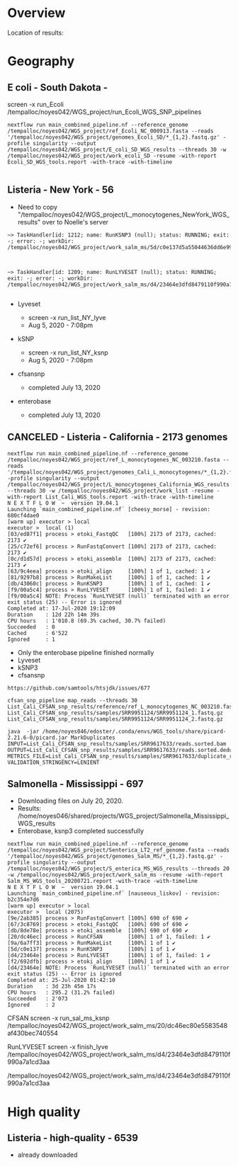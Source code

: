 # Overview

Location of results:



# Geography

## E coli - South Dakota - 
screen -x run_Ecoli
/tempalloc/noyes042/WGS_project/run_Ecoli_WGS_SNP_pipelines

```
nextflow run main_combined_pipeline.nf --reference_genome /tempalloc/noyes042/WGS_project/ref_Ecoli_NC_000913.fasta --reads '/tempalloc/noyes042/WGS_project/genomes_Ecoli_SD/*_{1,2}.fastq.gz' -profile singularity --output /tempalloc/noyes042/WGS_project/E_coli_SD_WGS_results --threads 30 -w /tempalloc/noyes042/WGS_project/work_ecoli_SD -resume -with-report Ecoli_SD_WGS_tools.report -with-trace -with-timeline


```




## Listeria - New York - 56

* Need to copy "/tempalloc/noyes042/WGS_project/L_monocytogenes_NewYork_WGS_results" over to Noelle's server

```
~> TaskHandler[id: 1212; name: RunKSNP3 (null); status: RUNNING; exit: -; error: -; workDir: /tempalloc/noyes042/WGS_project/work_salm_ms/5d/c0e137d5a55044636dd6e992d2634b]



~> TaskHandler[id: 1209; name: RunLYVESET (null); status: RUNNING; exit: -; error: -; workDir: /tempalloc/noyes042/WGS_project/work_salm_ms/d4/23464e3dfd8479110f990a7a1cd3aa]


```


* Lyveset
  * screen -x run_list_NY_lyve
  * Aug 5, 2020 - 7:08pm
  
  
* kSNP
  * screen -x run_list_NY_ksnp
  * Aug 5, 2020 - 7:08pm
  
* cfsansnp
  * completed July 13, 2020
* enterobase
  * completed July 13, 2020



## CANCELED - Listeria - California - 2173 genomes


```
nextflow run main_combined_pipeline.nf --reference_genome /tempalloc/noyes042/WGS_project/ref_L_monocytogenes_NC_003210.fasta --reads '/tempalloc/noyes042/WGS_project/genomes_Cali_L_monocytogenes/*_{1,2}.fastq.gz' -profile singularity --output /tempalloc/noyes042/WGS_project/L_monocytogenes_California_WGS_results --threads 30 -w /tempalloc/noyes042/WGS_project/work_list -resume -with-report List_Cali_WGS_tools.report -with-trace -with-timeline
N E X T F L O W  ~  version 19.04.1
Launching `main_combined_pipeline.nf` [cheesy_morse] - revision: 680cf4dae0
[warm up] executor > local
executor >  local (1)
[03/ed87f1] process > etoki_FastqQC   [100%] 2173 of 2173, cached: 2173 ✔
[25/c72ef6] process > RunFastqConvert [100%] 2173 of 2173, cached: 2173 ✔
[0c/d1d57d] process > etoki_assemble  [100%] 2173 of 2173, cached: 2173 ✔
[63/9c4eea] process > etoki_align     [100%] 1 of 1, cached: 1 ✔
[81/9297b8] process > RunMakeList     [100%] 1 of 1, cached: 1 ✔
[db/43060c] process > RunKSNP3        [100%] 1 of 1, cached: 1 ✔
[f9/00a5c4] process > RunLYVESET      [100%] 1 of 1, failed: 1 ✔
[f9/00a5c4] NOTE: Process `RunLYVESET (null)` terminated with an error exit status (25) -- Error is ignored
Completed at: 17-Jul-2020 19:12:09
Duration    : 12d 22h 14m 39s
CPU hours   : 1'010.8 (69.3% cached, 30.7% failed)
Succeeded   : 0
Cached      : 6'522
Ignored     : 1
```

* Only the enterobase pipeline finished normally
* Lyveset
* kSNP3
* cfsansnp

 
 
 ```
https://github.com/samtools/htsjdk/issues/677

cfsan_snp_pipeline map_reads --threads 30 List_Cali_CFSAN_snp_results/reference/ref_L_monocytogenes_NC_003210.fasta List_Cali_CFSAN_snp_results/samples/SRR9951124/SRR9951124_1.fastq.gz List_Cali_CFSAN_snp_results/samples/SRR9951124/SRR9951124_2.fastq.gz

java  -jar /home/noyes046/edoster/.conda/envs/WGS_tools/share/picard-2.21.6-0/picard.jar MarkDuplicates INPUT=List_Cali_CFSAN_snp_results/samples/SRR9617633/reads.sorted.bam OUTPUT=List_Cali_CFSAN_snp_results/samples/SRR9617633/reads.sorted.deduped.bam METRICS_FILE=List_Cali_CFSAN_snp_results/samples/SRR9617633/duplicate_reads_metrics.txt VALIDATION_STRINGENCY=LENIENT
 
 ```
  
## Salmonella - Mississippi - 697
  
* Downloading files on July 20, 2020.
* Results: /home/noyes046/shared/projects/WGS_project/Salmonella_Mississippi_WGS_results
* Enterobase, ksnp3 completed successfully

```
nextflow run main_combined_pipeline.nf --reference_genome /tempalloc/noyes042/WGS_project/Senterica_LT2_ref_genome.fasta --reads '/tempalloc/noyes042/WGS_project/genomes_Salm_MS/*_{1,2}.fastq.gz' -profile singularity --output /tempalloc/noyes042/WGS_project/S_enterica_MS_WGS_results --threads 20 -w /tempalloc/noyes042/WGS_project/work_salm_ms -resume -with-report Salm_MS_WGS_tools_20200721.report -with-trace -with-timeline
N E X T F L O W  ~  version 19.04.1
Launching `main_combined_pipeline.nf` [nauseous_liskov] - revision: b2c354e7d6
[warm up] executor > local
executor >  local (2075)
[9e/2ab385] process > RunFastqConvert [100%] 690 of 690 ✔
[67/3c8769] process > etoki_FastqQC   [100%] 690 of 690 ✔
[db/8de78e] process > etoki_assemble  [100%] 690 of 690 ✔
[20/dc46ec] process > RunCFSAN        [100%] 1 of 1, failed: 1 ✔
[9a/6a7ff3] process > RunMakeList     [100%] 1 of 1 ✔
[5d/c0e137] process > RunKSNP3        [100%] 1 of 1 ✔
[d4/23464e] process > RunLYVESET      [100%] 1 of 1, failed: 1 ✔
[f2/692dfb] process > etoki_align     [100%] 1 of 1 ✔
[d4/23464e] NOTE: Process `RunLYVESET (null)` terminated with an error exit status (25) -- Error is ignored
Completed at: 25-Jul-2020 01:42:10
Duration    : 3d 23h 45m 17s
CPU hours   : 295.2 (31.2% failed)
Succeeded   : 2'073
Ignored     : 2
```


CFSAN
screen -x run_sal_ms_ksnp
/tempalloc/noyes042/WGS_project/work_salm_ms/20/dc46ec80e5583548af430bec740554

RunLYVESET
screen -x finish_lyve
/tempalloc/noyes042/WGS_project/work_salm_ms/d4/23464e3dfd8479110f990a7a1cd3aa


/tempalloc/noyes042/WGS_project/work_salm_ms/d4/23464e3dfd8479110f990a7a1cd3aa




# High quality

## Listeria - high-quality - 6539
* already downloaded 
